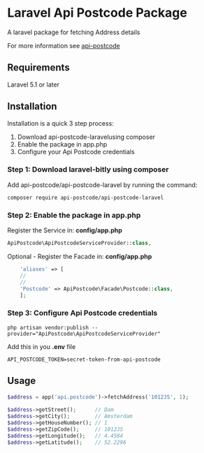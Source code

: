 Laravel Api Postcode Package
============================

A laravel package for fetching Address details

For more information see [api-postcode](https://api-postcode.nl/)

## Requirements ##

Laravel 5.1 or later


Installation
------------
Installation is a quick 3 step process:

1. Download api-postcode-laravelusing composer
2. Enable the package in app.php
3. Configure your Api Postcode credentials

### Step 1: Download laravel-bitly using composer

Add api-postcode/api-postcode-laravel by running the command:

```
composer require api-postcode/api-postcode-laravel
```

### Step 2: Enable the package in app.php

Register the Service in: **config/app.php**

``` php
ApiPostcode\ApiPostcodeServiceProvider::class,
````

Optional - Register the Facade in: **config/app.php**

``` php
    'aliases' => [
    //
    //
    'Postcode' => ApiPostcode\Facade\Postcode::class,
    ];
````

### Step 3: Configure Api Postcode credentials

```
php artisan vendor:publish --provider="ApiPostcode\ApiPostcodeServiceProvider"
```

Add this in you **.env** file

```
API_POSTCODE_TOKEN=secret-token-from-api-postcode
```

Usage
-----

``` php
$address = app('api.postcode')->fetchAddress('1012JS', 1);
	
$address->getStreet();      // Dam
$address->getCity();        // Amsterdam
$address->getHouseNumber(); // 1
$address->getZipCode();     // 1012JS
$address->getLongitude();   // 4.4584
$address->getLatitude();    // 52.2296
````
